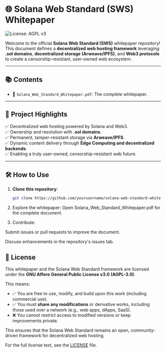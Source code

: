 # 🌐 Solana Web Standard (SWS) Whitepaper
![License: AGPL v3](https://img.shields.io/badge/License-AGPL_v3-blue.svg)

Welcome to the official **Solana Web Standard (SWS)** whitepaper repository!  
This document defines a **decentralized web hosting framework** leveraging **.sol domains**, **decentralized storage (Arweave/IPFS)**, and **Web3 protocols** to create a censorship-resistant, user-owned web ecosystem.

---

## 📚 Contents
- 📖 `Solana_Web_Standard_Whitepaper.pdf`: The complete whitepaper.

---

## 🚀 Project Highlights
✅ Decentralized web hosting powered by Solana and Web3.  
✅ Ownership and resolution with **.sol domains**.  
✅ Permanent, tamper-resistant storage via **Arweave/IPFS**.  
✅ Dynamic content delivery through **Edge Computing and decentralized backends**.  
✅ Enabling a truly user-owned, censorship-resistant web future.

---

## 🛠️ How to Use
1. **Clone this repository**:
   ```bash
   git clone https://github.com/yourusername/solana-web-standard-whitepaper.git
2. Explore the whitepaper:
Open Solana_Web_Standard_Whitepaper.pdf for the complete document.

3. Contribute:

Submit issues or pull requests to improve the document.

Discuss enhancements in the repository's issues tab.

## 📜 License
This whitepaper and the Solana Web Standard framework are licensed under the **GNU Affero General Public License v3.0 (AGPL-3.0)**.

This means:
- ✅ You are free to use, modify, and build upon this work (including commercial use).
- ✅ You must **share any modifications** or derivative works, including those used over a network (e.g., web apps, dApps, SaaS).
- ❌ You cannot restrict access to modified versions or keep improvements private.

This ensures that the Solana Web Standard remains an open, community-driven framework for decentralized web hosting.

For the full license text, see the [LICENSE](./LICENSE) file.